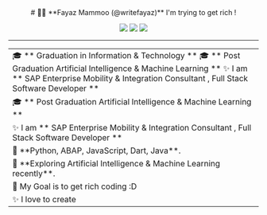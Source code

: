 <div align="center">
# 👨‍💻 **Fayaz Mammoo (@writefayaz)**
I'm trying to get rich !

[![](https://img.shields.io/badge/-Twitter-informational?style=for-the-badge&logo=twitter&logoColor=white&color=00aced)](https://twitter.com/twopinch)
[![](https://img.shields.io/badge/-Instagram-informational?style=for-the-badge&logo=instagram&logoColor=white&color=C13584)](https://instagram.com/fuzz__)
[![](https://img.shields.io/badge/-Linkedin-informational?style=for-the-badge&logo=linkedin&logoColor=white&color=2867B2)](https://www.linkedin.com/in/fuzzm/)

<hr>
 
<table>
<tr>
 <td>
    🎓 ** Graduation in Information & Technology **
    🎓 ** Post Graduation Artificial Intelligence & Machine Learning **
    ✨ I am ** SAP Enterprise Mobility & Integration Consultant , Full Stack Software Developer **
 </td>
 </tr>
 <tr>
 <td>
    🎓 ** Post Graduation Artificial Intelligence & Machine Learning **
 </td>
  </tr>
 <tr>
 <td>
    ✨ I am ** SAP Enterprise Mobility & Integration Consultant , Full Stack Software Developer **
 </td>
  </tr>
 <tr>
   <td>
    🌱 **Python, ABAP, JavaScript, Dart, Java**.
     </td>
 </tr>
 <tr>
   <td>
    🌱 **Exploring Artificial Intelligence & Machine Learning recently**.
     </td>
 </tr>
 <tr>
   <td>
    🎯 My Goal is to get rich coding :D
     </td>
</tr>
<tr>  
  <td>
  ✨ I love to create 
    </td>
</tr>
</table>

